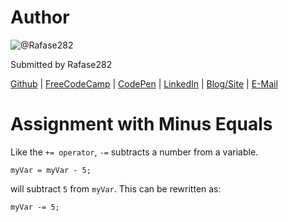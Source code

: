 # Author
![@Rafase282](https://avatars0.githubusercontent.com/Rafase282?&s=128)

Submitted by Rafase282

[Github](https://github.com/Rafase282) | [FreeCodeCamp](http://www.freecodecamp.com/rafase282) | [CodePen](http://codepen.io/Rafase282/) | [LinkedIn](https://www.linkedin.com/in/rafase282) | [Blog/Site](https://rafase282.wordpress.com/) | [E-Mail](mailto:rafase282@gmail.com)

# Assignment with Minus Equals
Like the `+= operator`, `-=` subtracts a number from a variable.

`myVar = myVar - 5;`

will subtract `5` from `myVar`. This can be rewritten as:

`myVar -= 5;`
